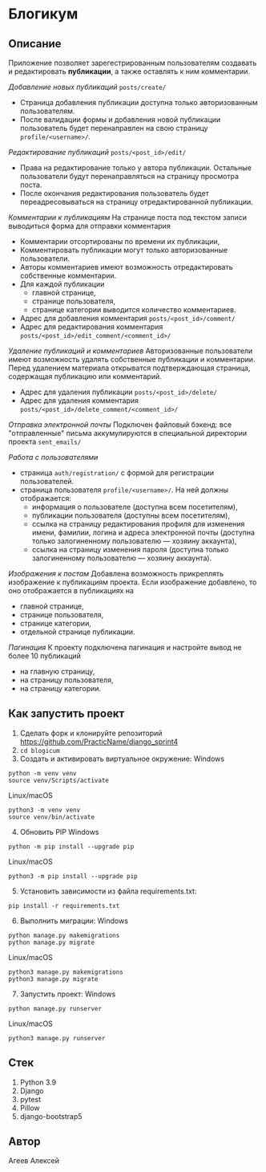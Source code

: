 # Блогикум
## Описание
Приложение позволяет зарегестрированным пользователям создавать и редактировать __публикации__, а также оставлять к ним комментарии.

_Добавление новых публикаций_ ```posts/create/```
- Страница добавления публикации доступна только авторизованным пользователям.
- После валидации формы и добавления новой публикации пользователь будет перенаправлен на свою страницу ```profile/<username>/```.

_Редактирование публикаций_ ```posts/<post_id>/edit/```
- Права на редактирование только у автора публикации. Остальные пользователи будут перенаправляться на страницу просмотра поста.
- После окончания редактирования пользователь будет переадресовываться на страницу отредактированной публикации.

_Комментарии к публикациям_
На странице поста под текстом записи выводиться форма для отправки комментария
- Комментарии отсортированы по времени их публикации,
- Комментировать публикации могут только авторизованные пользователи.
- Авторы комментариев имеют возможность отредактировать собственные комментарии.
- Для каждой публикации
  - главной странице,
  - странице пользователя,
  - странице категории
выводится количество комментариев.
- Адрес для добавления комментария ```posts/<post_id>/comment/```
- Адрес для редактирования комментария ```posts/<post_id>/edit_comment/<comment_id>/```

_Удаление публикаций и комментариев_
Авторизованные пользователи имеют возможность удалять собственные публикации и комментарии. Перед удалением материала открыватся подтверждающая страница, содержащая публикацию или комментарий. 
- Адрес для удаления публикации ```posts/<post_id>/delete/```
- Адрес для удаления комментария ```posts/<post_id>/delete_comment/<comment_id>/```

_Отправка электронной почты_
Подключен файловый бэкенд: все "отправленные" письма аккумулируются в специальной директории проекта ```sent_emails/```

_Работа с пользователями_
- страница ```auth/registration/``` с формой для регистрации пользователей.
- страница пользователя ```profile/<username>/```. На ней должны отображается:
  - информация о пользователе (доступна всем посетителям),
  - публикации пользователя (доступны всем посетителям),
  - ссылка на страницу редактирования профиля для изменения имени, фамилии, логина и адреса электронной почты (доступна только залогиненному   пользователю — хозяину аккаунта),
  - ссылка на страницу изменения пароля (доступна только залогиненному пользователю — хозяину аккаунта).

_Изображения к постам_
Добавлена возможность прикреплять изображение к публикациям проекта. Если изображение добавлено, то оно отображается в публикациях на
- главной странице,
- странице пользователя,
- странице категории,
- отдельной странице публикации.

_Пагинация_
К проекту подключена пагинация и настройте вывод не более 10 публикаций
- на главную страницу,
- на страницу пользователя,
- на страницу категории.
## Как запустить проект
1. Cделать форк и клонируйте репозиторий <https://github.com/PracticName/django_sprint4>
2. ```cd blogicum```
3. Cоздать и активировать виртуальное окружение:
Windows
```
python -m venv venv
source venv/Scripts/activate
```
Linux/macOS
```
python3 -m venv venv
source venv/bin/activate
```
4. Обновить PIP
Windows
```
python -m pip install --upgrade pip
```
Linux/macOS
```
python3 -m pip install --upgrade pip
```
5. Установить зависимости из файла requirements.txt:
```
pip install -r requirements.txt
```
6. Выполнить миграции:
Windows
```
python manage.py makemigrations
python manage.py migrate
```
Linux/macOS
```
python3 manage.py makemigrations
python3 manage.py migrate
```
7. Запустить проект:
Windows
```
python manage.py runserver
```
Linux/macOS
```
python3 manage.py runserver
```
## Стек
1. Python 3.9
2. Django
3. pytest
4. Pillow
5. django-bootstrap5

## Автор
Агеев Алексей